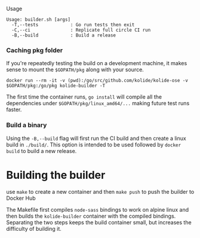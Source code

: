 Usage
```
Usage: builder.sh [args]
  -T,--tests            : Go run tests then exit
  -C,--ci               : Replicate full circle CI run
  -B,--build            : Build a release
```

### Caching pkg folder
If you're repeatedly testing the build on a development machine, it makes sense to mount the `$GOPATH/pkg` along with your source.
```
docker run --rm -it -v (pwd):/go/src/github.com/kolide/kolide-ose -v $GOPATH/pkg:/go/pkg kolide-builder -T
```
The first time the container runs, `go install` will compile all the dependencies under `$GOPATH/pkg/linux_amd64/...` making future test runs faster.

### Build a binary
Using the `-B,--build` flag will first run the CI build and then create a linux build in `./build/`.
This option is intended to be used followed by `docker build` to build a new release.

# Building the builder
use `make` to create a new container and then `make push` to push the builder to Docker Hub

The Makefile first compiles `node-sass` bindings to work on alpine linux and then builds the `kolide-builder` container with the compiled bindings.
Separating the two steps keeps the build container small, but increases the difficulty of building it.

